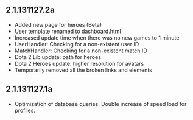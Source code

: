 2.1.131127.2a
-------------
 - Added new page for heroes (Beta)
 - User template renamed to dashboard.html
 - Increased update time when there was no new games to 1 minute
 - UserHandler: Checking for a non-existent user ID
 - MatchHandler: Checking for a non-existent match ID
 - Dota 2 Lib update: path for heroes
 - Dota 2 Heroes update: higher resolution for avatars
 - Temporarily removed all the broken links and elements

2.1.131127.1a
-------------
 - Optimization of database queries. Double increase of speed load for profiles.